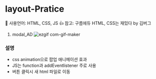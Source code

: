 # layout-Pratice
👾 사용언어: HTML, CSS, JS
👍 참고: 구름에듀 HTML, CSS는 재밌다 by 김버그

1. modal_AD
![ezgif com-gif-maker](https://user-images.githubusercontent.com/68528752/110639847-8696d500-81f3-11eb-9b50-af16638b301c.gif)

### 설명
- css animation으로 팝업 애니메이션 효과
- JS는 function과 addEventlistener 주로 사용
- 버튼 클릭시 새 html 파일로 이동



